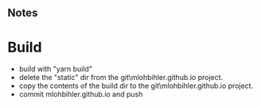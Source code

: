 ## Notes

Build
=====
- build with "yarn build"
- delete the "static" dir from the git\mlohbihler.github.io project.
- copy the contents of the build dir to the git\mlohbihler.github.io project.
- commit mlohbihler.github.io and push
